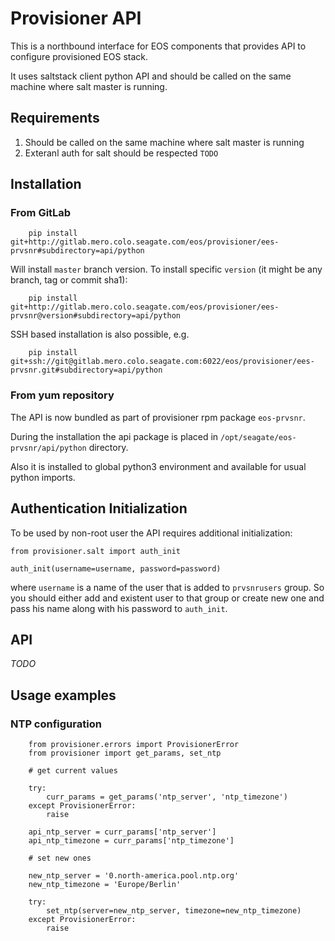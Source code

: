 # Provisioner API

This is a northbound interface for EOS components that provides API
to configure provisioned EOS stack.

It uses saltstack client python API and should be called on the same machine where
salt master is running.

## Requirements

1. Should be called on the same machine where salt master is running
2. Exteranl auth for salt should be respected `TODO`


## Installation

### From GitLab

```
    pip install  git+http://gitlab.mero.colo.seagate.com/eos/provisioner/ees-prvsnr#subdirectory=api/python
```

Will install `master` branch version.
To install specific `version` (it might be any branch, tag or commit sha1):

```
    pip install  git+http://gitlab.mero.colo.seagate.com/eos/provisioner/ees-prvsnr@version#subdirectory=api/python
```

SSH based installation is also possible, e.g.

```
    pip install git+ssh://git@gitlab.mero.colo.seagate.com:6022/eos/provisioner/ees-prvsnr.git#subdirectory=api/python
```

### From yum repository

The API is now bundled as part of provisioner rpm package `eos-prvsnr`.

During the installation the api package is placed in `/opt/seagate/eos-prvsnr/api/python` directory.

Also it is installed to global python3 environment and available for usual python imports.


## Authentication Initialization

To be used by non-root user the API requires additional initialization:

```
from provisioner.salt import auth_init

auth_init(username=username, password=password)
```

where `username` is a name of the user that is added to `prvsnrusers` group.
So you should either add and existent user to that group or create new one and
pass his name along with his password to `auth_init`.

## API

*TODO*

## Usage examples

### NTP configuration

```
    from provisioner.errors import ProvisionerError
    from provisioner import get_params, set_ntp

    # get current values

    try:
        curr_params = get_params('ntp_server', 'ntp_timezone')
    except ProvisionerError:
        raise

    api_ntp_server = curr_params['ntp_server']
    api_ntp_timezone = curr_params['ntp_timezone']

    # set new ones

    new_ntp_server = '0.north-america.pool.ntp.org'
    new_ntp_timezone = 'Europe/Berlin'

    try:
        set_ntp(server=new_ntp_server, timezone=new_ntp_timezone)
    except ProvisionerError:
        raise
```
